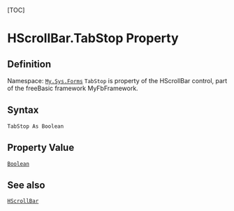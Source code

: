 [TOC]
# HScrollBar.TabStop Property

## Definition
Namespace: [`My.Sys.Forms`](My.Sys.Forms.md)
`TabStop` is property of the HScrollBar control, part of the freeBasic framework MyFbFramework.
## Syntax
```freeBasic
TabStop As Boolean
```
## Property Value
[`Boolean`]("https://www.freebasic.net/wiki/KeyPgBoolean")
## See also
[`HScrollBar`](HScrollBar.md)
